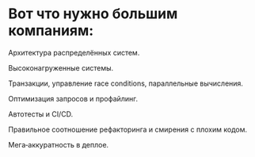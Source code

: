# Вот что нужно большим компаниям:

Архитектура распределённых систем.

Высоконагруженные системы.

Транзакции, управление race conditions, параллельные вычисления.

Оптимизация запросов и профайлинг.

Автотесты и CI/CD.

Правильное соотношение рефакторинга и смирения с плохим кодом.

Мега‑аккуратность в деплое.
